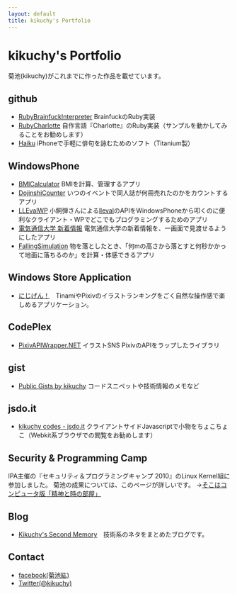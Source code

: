 ```yaml
---
layout: default
title: kikuchy's Portfolio
---
```


kikuchy's Portfolio
===========
菊池(kikuchy)がこれまでに作った作品を載せています。

github
------
- [RubyBrainfuckInterpreter](https://github.com/kikuchy/RubyBrainfuckInterpreter)	BrainfuckのRuby実装
- [RubyCharlotte](http://kikuchy.github.com/RubyCharlotte/)	自作言語『Charlotte』のRuby実装（サンプルを動かしてみることをお勧めします）
- [Haiku](https://github.com/kikuchy/Haiku)	iPhoneで手軽に俳句を詠むためのソフト（Titanium製）

WindowsPhone
------------
- [BMICalculator](http://www.windowsphone.com/ja-JP/apps/1ffe873b-a7a1-4138-a25b-1fba995bfbf5)	BMIを計算、管理するアプリ
- [DojinshiCounter](http://www.windowsphone.com/ja-JP/apps/09d8d4cf-be30-4c9e-88ff-dd8f2d92b6f2)	いつのイベントで同人誌が何冊売れたのかをカウントするアプリ
- [LLEvalWP](http://www.windowsphone.com/ja-JP/apps/1af27016-2f39-408b-931a-e0974954da85)	小飼弾さんによる[lleval](http://colabv6.dan.co.jp/lleval.html)のAPIをWindowsPhoneから叩くのに便利なクライアント・WPでどこでもプログラミングするためのアプリ
- [電気通信大学 新着情報](http://www.windowsphone.com/ja-JP/apps/88129065-1060-43bf-8b73-0aa6c3369fc3?fb_ref=wpcwam&fb_source=other_multiline)	電気通信大学の新着情報を、一画面で見渡せるようにしたアプリ
- [FallingSimulation](http://www.windowsphone.com/ja-JP/apps/21d98085-5202-410b-902e-879a10a3af19)	物を落としたとき、「何mの高さから落とすと何秒かかって地面に落ちるのか」を計算・体感できるアプリ

Windows Store Application
----------------------------
- [にじげん！](http://apps.microsoft.com/webpdp/ja-JP/app/nijigen/da27db88-f704-42e3-af85-598579a6249f)　TinamiやPixivのイラストランキングをごく自然な操作感で楽しめるアプリケーション。


CodePlex
--------
- [PixivAPIWrapper.NET](http://pixivapi.codeplex.com/)	イラストSNS PixivのAPIをラップしたライブラリ

gist
----
- [Public Gists by kikuchy](https://gist.github.com/kikuchy)	コードスニペットや技術情報のメモなど

jsdo.it
--------
- [kikuchy codes - jsdo.it](http://jsdo.it/kikuchy/codes#sectActivity)	クライアントサイドJavascriptで小物をちょこちょこ（Webkit系ブラウザでの閲覧をお勧めします）

Security & Programming Camp
----------------------------
IPA主催の『セキュリティ＆プログラミングキャンプ 2010』のLinux Kernel組に参加しました。
菊池の成果については、このページが詳しいです。
->[そこはコンピュータ版「精神と時の部屋」](http://www.atmarkit.co.jp/flinux/special/camp2010/01b.html)

Blog
-----
- [Kikuchy's Second Memory](http://kikuchy.hatenablog.com)　技術系のネタをまとめたブログです。

Contact
-------
- [facebook(菊池紘)](http://www.facebook.com/kikuchy)
- [Twitter(@kikuchy)](http://twitter.com/kikuchy)

